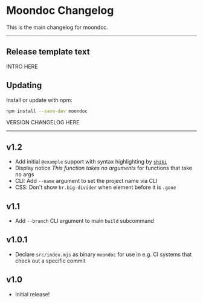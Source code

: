 # Moondoc Changelog
This is the main changelog for moondoc.

-------
## Release template text

INTRO HERE

## Updating
Install or update with npm:

```bash
npm install --save-dev moondoc
```

VERSION CHANGELOG HERE

-------


## v1.2
- Add initial `@example` support with syntax highlighting by [`shiki`](https://shiki.style/)
- Display notice *This function takes no arguments* for functions that take no args
- CLI: Add `--name` argument to set the project name via CLI
- CSS: Don't show `hr.big-divider` when element before it is `.gone`

## v1.1
- Add `--branch` CLI argument to main `build` subcommand


## v1.0.1
- Declare `src/index.mjs` as binary `moondoc` for use in e.g. CI systems that check out a specific commit


## v1.0
- Initial release!